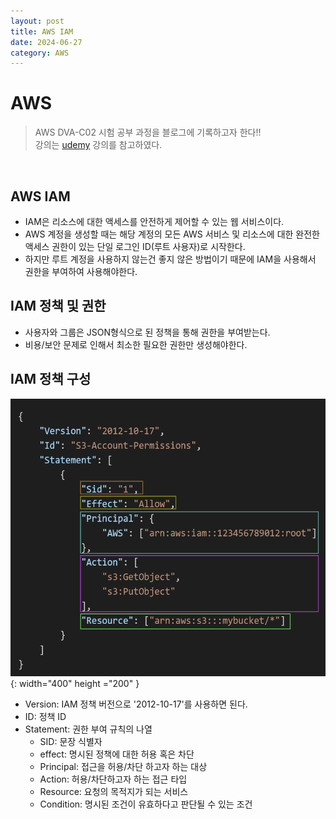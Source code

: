 ```yaml
---
layout: post
title: AWS IAM
date: 2024-06-27
category: AWS
---
```


# AWS

> AWS DVA-C02 시험 공부 과정을 블로그에 기록하고자 한다!! <br>
> 강의는 [udemy](https://www.udemy.com/share/105Hxw3@0cQdz1131EH9l6miYRGC7Z2Im8bmTMdAo7U-M_IUQA0101eYlVeFerKpk6CkYQwlDA==/) 강의를 참고하였다.

<br>

## AWS IAM
- IAM은 리소스에 대한 액세스를 안전하게 제어할 수 있는 웹 서비스이다.
- AWS 계정을 생성할 때는 해당 계정의 모든 AWS 서비스 및 리소스에 대한 완전한 액세스 권한이 있는 단일 로그인 ID(루트 사용자)로 시작한다.
- 하지만 루트 계정을 사용하지 않는건 좋지 않은 방법이기 때문에 IAM을 사용해서 권한을 부여하여 사용해야한다.


## IAM 정책 및 권한
- 사용자와 그룹은 JSON형식으로 된 정책을 통해 권한을 부여받는다.
- 비용/보안 문제로 인해서 최소한 필요한 권한만 생성해야한다.

## IAM 정책 구성
![alt text](\public\img\aws2-2.png){: width="400" height ="200" }
- Version: IAM 정책 버전으로 '2012-10-17'를 사용하면 된다.
- ID: 정책 ID
- Statement: 권한 부여 규칙의 나열
  - SID: 문장 식별자
  - effect: 명시된 정책에 대한 허용 혹은 차단
  - Principal: 접근을 허용/차단 하고자 하는 대상
  - Action: 허용/차단하고자 하는 접근 타입
  - Resource: 요청의 목적지가 되는 서비스
  - Condition: 명시된 조건이 유효하다고 판단될 수 있는 조건